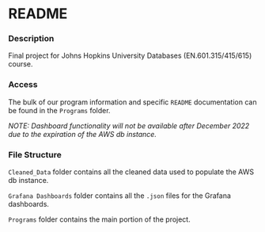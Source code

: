 # README

### Description 
Final project for Johns Hopkins University Databases (EN.601.315/415/615) course. 

### Access
The bulk of our program information and specific `README` documentation can be found in the `Programs` folder.

_NOTE: Dashboard functionality will not be available after December 2022 due to the expiration of the AWS db instance._

### File Structure
`Cleaned_Data` folder contains all the cleaned data used to populate the AWS db instance.


`Grafana Dashboards` folder contains all the `.json` files for the Grafana dashboards.

`Programs` folder contains the main portion of the project. 
